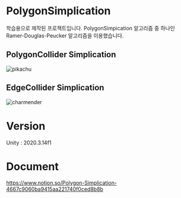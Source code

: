 # PolygonSimplication

학습용으로 제작된 프로젝트입니다.
PolygonSimpication 알고리즘 중 하나인 Ramer-Douglas-Peucker 알고리즘을 이용했습니다.

## PolygonCollider Simplication
![pikachu](https://user-images.githubusercontent.com/58734854/127004581-9d6a748b-019c-48e9-a173-88903a6d3fad.gif)

## EdgeCollider Simplication
![charmender](https://user-images.githubusercontent.com/58734854/127004963-01d7e2e4-71c3-4659-b1d1-39f245ac98a9.gif)


# Version<br>
Unity : 2020.3.14f1

# Document<br>
https://www.notion.so/Polygon-Simplication-4667c9060ba9415aa221740f0ced8b8b
